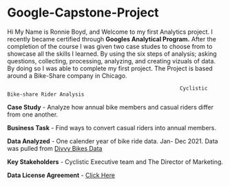 # Google-Capstone-Project

Hi My Name is Ronnie Boyd, and Welcome to my first Analytics project. I recently became certified through **Googles Analytical Program.** After the completion of the course I was given two case studes to choose from to showcase all the skills I learned. By using the six steps of analysis; asking questions, collecting, processing, analyzing, and creating vizuals of data. By doing so I was able to complete my first project.  The Project is based around a Bike-Share company in Chicago.

                                                            Cyclistic Bike-share Rider Analysis
                                                            
                                                            
**Case Study** - Analyze how annual bike members and casual riders differ from one another.

**Business Task** - Find ways to convert casual riders into annual members.

**Data Analyzed** - One calender year of bike ride data. Jan- Dec 2021. Data was pulled from [Divvy Bikes Data](https://divvy-tripdata.s3.amazonaws.com/index.html )

**Key Stakeholders** - Cyclistic Executive team and The Director of Marketing.

**Data License Agreement** - [ Click Here](https://ride.divvybikes.com/data-license-agreement)




 
